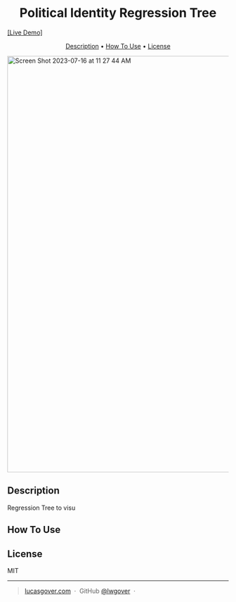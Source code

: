 <h1 align="center">Political Identity Regression Tree</h1>
<a href="https://www.lucasgover.com/political-identity-decision-tree">[Live Demo]</a>

<p align="center">
  <a href="#description">Description</a> •
  <a href="#how-to-use">How To Use</a> •
  <a href="#license">License</a>
</p>

<img width="946" alt="Screen Shot 2023-07-16 at 11 27 44 AM" src="https://github.com/lwgover/political-identity-decision-tree/assets/73131292/60499e38-f89f-4a15-995b-784f7ce36166">

## Description

Regression Tree to visu

## How To Use


## License

MIT

---

> [lucasgover.com](https://www.lucasgover.com) &nbsp;&middot;&nbsp;
> GitHub [@lwgover](https://github.com/lwgover) &nbsp;&middot;&nbsp;

